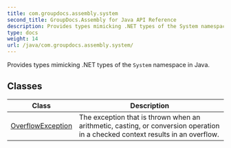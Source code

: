 ```yaml
---
title: com.groupdocs.assembly.system
second_title: GroupDocs.Assembly for Java API Reference
description: Provides types mimicking .NET types of the System namespace in Java.
type: docs
weight: 14
url: /java/com.groupdocs.assembly.system/
---
```


Provides types mimicking .NET types of the `System` namespace in Java.


## Classes

| Class | Description |
| --- | --- |
| [OverflowException](../com.groupdocs.assembly.system/overflowexception) | The exception that is thrown when an arithmetic, casting, or conversion operation in a checked context results in an overflow. |

